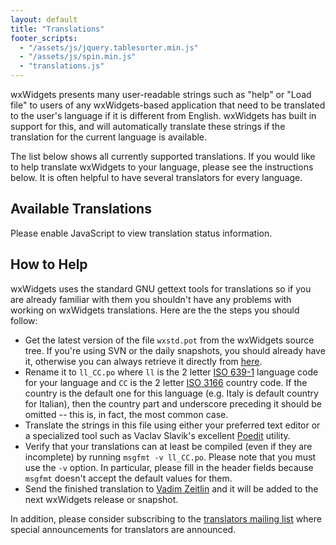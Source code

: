 ```yaml
---
layout: default
title: "Translations"
footer_scripts:
  - "/assets/js/jquery.tablesorter.min.js"
  - "/assets/js/spin.min.js"
  - "translations.js"
---
```


wxWidgets presents many user-readable strings such as "help" or "Load file" to
users of any wxWidgets-based application that need to be translated to the
user's language if it is different from English. wxWidgets has built in support
for this, and will automatically translate these strings if the translation for
the current language is available.

The list below shows all currently supported translations. If you would like to
help translate wxWidgets to your language, please see the instructions below.
It is often helpful to have several translators for every language.

## Available Translations

<div id="translation_loading" style="text-align: center; margin: 2em 0 2em 0; display: none;">
  <p style="padding-top: 6em;">Loading Translations...</p>
</div>
<table id="translations" class="table table-hover" style="display: none;">
  <caption>Translation status of all languages supported by wxWidgets.</caption>
  <thead><tr><th>Language</th><th colspan="2">Status</th></tr></thead>
  <tbody></tbody>
</table>
<noscript>Please enable JavaScript to view translation status information.</noscript>

## How to Help

wxWidgets uses the standard GNU gettext tools for translations so if you are
already familiar with them you shouldn't have any problems with working on
wxWidgets translations. Here are the the steps you should follow:

* Get the latest version of the file `wxstd.pot` from the wxWidgets source
  tree. If you're using SVN or the daily snapshots, you should already have it,
  otherwise you can always retrieve it directly from [here][1].
* Rename it to `ll_CC.po` where `ll` is the 2 letter [ISO 639-1][2] language
  code for your language and `CC` is the 2 letter [ISO 3166][3] country code.
  If the country is the default one for this language (e.g. Italy is default
  country for Italian), then the country part and underscore preceding it
  should be omitted -- this is, in fact, the most common case.
* Translate the strings in this file using either your preferred text editor or
  a specialized tool such as Vaclav Slavik's excellent [Poedit][4] utility.
* Verify that your translations can at least be compiled (even if they are
  incomplete) by running `msgfmt -v ll_CC.po`. Please note that you must use
  the `-v` option. In particular, please fill in the header fields because
  `msgfmt` doesn't accept the default values for them.
* Send the finished translation to [Vadim Zeitlin][5] and it will be added to
  the next wxWidgets release or snapshot.

In addition, please consider subscribing to the [translators mailing list][6]
where special announcements for translators are announced.

[1]: http://svn.wxwidgets.org/svn/wx/wxWidgets/trunk/locale/wxstd.pot
[2]: http://www.loc.gov/standards/iso639-2/php/English_list.php
[3]: http://www.iso.org/iso/prods-services/iso3166ma/02iso-3166-code-lists/country_names_and_code_elements
[4]: http://www.poedit.net/
[5]: mailto:vadim@wxwidgets.org
[6]: /support/maillst2.htm#translators